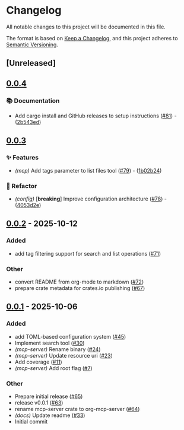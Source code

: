 # Changelog

All notable changes to this project will be documented in this file.

The format is based on [Keep a Changelog](https://keepachangelog.com/en/1.0.0/),
and this project adheres to [Semantic Versioning](https://semver.org/spec/v2.0.0.html).

## [Unreleased]

## [0.0.4](https://github.com/szaffarano/org-mcp-server/compare/org-mcp-server-v0.0.3...org-mcp-server-v0.0.4)

### 📚 Documentation


- Add cargo install and GitHub releases to setup instructions ([#81](https://github.com/szaffarano/org-mcp-server/pull/81)) - ([2b543ed](https://github.com/szaffarano/org-mcp-server/commit/2b543edfe29cc1d652f9b1880a09eecb4a41f432))


## [0.0.3](https://github.com/szaffarano/org-mcp-server/compare/org-mcp-server-v0.0.2...org-mcp-server-v0.0.3)

### ✨ Features


- *(mcp)* Add tags parameter to list files tool ([#79](https://github.com/szaffarano/org-mcp-server/pull/79)) - ([1b02b24](https://github.com/szaffarano/org-mcp-server/commit/1b02b243cd9d3f478cd46b682183e098b408c93f))

### 🚜 Refactor


- *(config)* [**breaking**] Improve configuration architecture ([#78](https://github.com/szaffarano/org-mcp-server/pull/78)) - ([4053d2e](https://github.com/szaffarano/org-mcp-server/commit/4053d2e8655125ec712438d021c89c768dd0962b))


## [0.0.2](https://github.com/szaffarano/org-mcp-server/compare/org-mcp-server-v0.0.1...org-mcp-server-v0.0.2) - 2025-10-12

### Added

- add tag filtering support for search and list operations ([#71](https://github.com/szaffarano/org-mcp-server/pull/71))

### Other

- convert README from org-mode to markdown ([#72](https://github.com/szaffarano/org-mcp-server/pull/72))
- prepare crate metadata for crates.io publishing ([#67](https://github.com/szaffarano/org-mcp-server/pull/67))

## [0.0.1](https://github.com/szaffarano/org-mcp-server/releases/tag/org-mcp-server-v0.0.1) - 2025-10-06

### Added

- add TOML-based configuration system ([#45](https://github.com/szaffarano/org-mcp-server/pull/45))
- Implement search tool ([#30](https://github.com/szaffarano/org-mcp-server/pull/30))
- *(mcp-server)* Rename binary ([#24](https://github.com/szaffarano/org-mcp-server/pull/24))
- *(mcp-server)* Update resource uri ([#23](https://github.com/szaffarano/org-mcp-server/pull/23))
- Add coverage ([#11](https://github.com/szaffarano/org-mcp-server/pull/11))
- *(mcp-server)* Add root flag ([#7](https://github.com/szaffarano/org-mcp-server/pull/7))

### Other

- Prepare initial release ([#65](https://github.com/szaffarano/org-mcp-server/pull/65))
- release v0.0.1 ([#63](https://github.com/szaffarano/org-mcp-server/pull/63))
- rename mcp-server crate to org-mcp-server ([#64](https://github.com/szaffarano/org-mcp-server/pull/64))
- *(docs)* Update readme ([#33](https://github.com/szaffarano/org-mcp-server/pull/33))
- Initial commit
